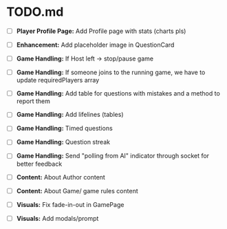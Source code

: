 # TODO.md

- [ ] **Player Profile Page:** Add Profile page with stats (charts pls)
- [ ] **Enhancement:** Add placeholder image in QuestionCard
- [ ] **Game Handling:** If Host left -> stop/pause game
- [ ] **Game Handling:** If someone joins to the running game, we have to update requiredPlayers array
- [ ] **Game Handling:** Add table for questions with mistakes and a method to report them
- [ ] **Game Handling:** Add lifelines (tables)
- [ ] **Game Handling:** Timed questions
- [ ] **Game Handling:** Question streak
- [ ] **Game Handling:** Send "polling from AI" indicator through socket for better feedback
- [ ] **Content:** About Author content
- [ ] **Content:** About Game/ game rules content
- [ ] **Visuals:** Fix fade-in-out in GamePage
- [ ] **Visuals:** Add modals/prompt

